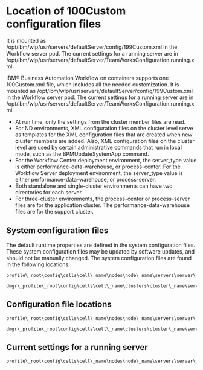# Location of 100Custom configuration files

It is mounted as
/opt/ibm/wlp/usr/servers/defaultServer/config/199Custom.xml in the Workflow
server pod. The current settings for a running server are in
/opt/ibm/wlp/usr/servers/defaultServer/TeamWorksConfiguration.running.xml.

IBM® Business Automation
Workflow on containers
supports one 100Custom.xml file, which includes all the needed customization.
It is mounted as /opt/ibm/wlp/usr/servers/defaultServer/config/199Custom.xml in
the Workflow server pod. The current settings for a running server are in
/opt/ibm/wlp/usr/servers/defaultServer/TeamWorksConfiguration.running.xml.

- At run time, only the settings from the cluster member files are read.
- For ND environments, XML configuration files on the cluster level serve as templates for the XML
configuration files that are created when new cluster members are added. Also, XML configuration
files on the cluster level are used by certain administrative commands that run in local mode, such
as the BPMUpdateSystemApp command.
- For the Workflow Center deployment environment, the server\_type value is
either performance-data-warehouse, or process-center. For the
Workflow Server deployment environment, the server\_type value is either
performance-data-warehouse, or process-server.
- Both standalone and single-cluster environments can have two directories for each server.
- For three-cluster environments, the process-center or
process-server files are for the application cluster. The
performance-data-warehouse files are for the support cluster.

## System configuration files

The default runtime properties are defined in the system configuration files. These system
configuration files may be updated by software updates, and should not be manually changed. The
system configuration files are found in the following locations:

```
profile\_root\config\cells\cell\_name\nodes\node\_name\servers\server\_name\server\_type\config\system\
```

```
dmgr\_profile\_root\config\cells\cell\_name\clusters\cluster\_name\server\_type\config\system\
```

## Configuration file locations

```
profile\_root\config\cells\cell\_name\nodes\node\_name\servers\server\_name\server\_type\config\
```

```
dmgr\_profile\_root\config\cells\cell\_name\clusters\cluster\_name\server\_type\config\
```

## Current settings for a running server

```
profile\_root\config\cells\cell\_name\nodes\node\_name\servers\server\_name\server\_type\TeamWorksConfiguration.running.xml
```